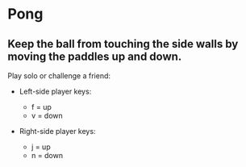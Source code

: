 # Pong

## Keep the ball from touching the side walls by moving the paddles up and down.

Play solo or challenge a friend:

  * Left-side player keys:
    * f = up
    * v = down

  * Right-side player keys:
    * j = up
    * n = down
